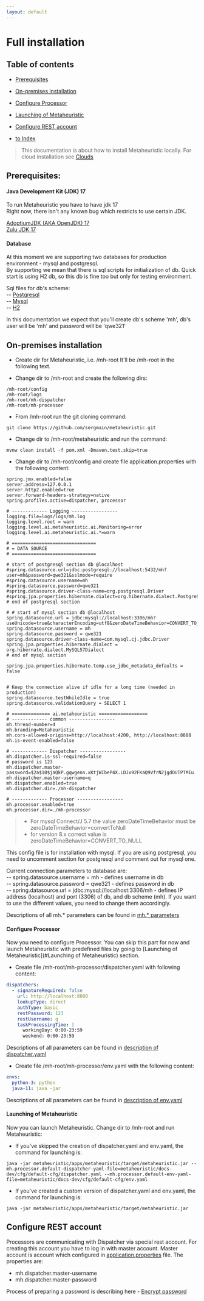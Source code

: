 ```yaml
---
layout: default
---
```


# Full installation

## Table of contents

- [Prerequisites](#prerequisites)
- [On-premises installation](#on-premises-installation)
- [Configure Processor](#configure-processor)
- [Launching of Metaheuristic](#launching-of-metaheuristic)
- [Configure REST account](#configure-rest-account)

- [to Index](/index)


>This documentation is about how to install Metaheuristic locally. For cloud installation see [Clouds](clouds.md) 

## Prerequisites: 
#### Java Development Kit (JDK) 17

To run Metaheuristic you have to have jdk 17  
Right now, there isn't any known bug which restricts to use certain JDK.

[AdoptiumJDK (AKA OpenJDK) 17](https://adoptium.net/releases.html?variant=openjdk17&jvmVariant=hotspot)  
[Zulu JDK 17](https://www.azul.com/downloads/?version=java-17-lts)  

#### Database
At this moment we are supporting two databases for production environment - mysql and postgresql.    
By supporting we mean that there is sql scripts for initialization of db. 
Quick start is using H2 db, so this db is fine too but only for testing environment.
 
Sql files for db's scheme:   
 -- [Postgresql](https://github.com/sergmain/metaheuristic/blob/master/apps/metaheuristic/src/main/resources/schema-postgresql.sql)   
 -- [Mysql](https://github.com/sergmain/metaheuristic/blob/master/apps/metaheuristic/src/main/resources/schema-mysql.sql)   
 -- [H2](https://github.com/sergmain/metaheuristic/blob/master/apps/metaheuristic/src/main/resources/schema-h2.sql)   

In this documentation we expect that you'll create db's scheme 'mh', db's user will be 'mh' and password will be 'qwe321'

## On-premises installation

- Create dir for Metaheuristic, i.e. /mh-root 
It'll be /mh-root in the following text. 

- Change dir to /mh-root and create the following dirs:
   
```text
/mh-root/config
/mh-root/logs
/mh-root/mh-dispatcher
/mh-root/mh-processor
```

- From /mh-root run the git cloning command:   
```text
git clone https://github.com/sergmain/metaheuristic.git
```

- Change dir to /mh-root/metaheuristic and run the command:   
```text
mvnw clean install -f pom.xml -Dmaven.test.skip=true
```

- Change dir to /mh-root/config and create file application.properties with the following content:   

```properties
spring.jmx.enabled=false
server.address=127.0.0.1
server.http2.enabled=true
server.forward-headers-strategy=native
spring.profiles.active=dispatcher, processor

# ------------- Logging -----------------
logging.file=logs/logs/mh.log
logging.level.root = warn
logging.level.ai.metaheuristic.ai.Monitoring=error
logging.level.ai.metaheuristic.ai.*=warn

# ===============================
# = DATA SOURCE
# ===============================

# start of postgresql section db @localhost
#spring.datasource.url=jdbc:postgresql://localhost:5432/mh?user=mh&password=qwe321&sslmode=require
#spring.datasource.username=mh
#spring.datasource.password=qwe321
#spring.datasource.driver-class-name=org.postgresql.Driver
#spring.jpa.properties.hibernate.dialect=org.hibernate.dialect.PostgreSQL95Dialect
# end of postgresql section

# # start of mysql section db @localhost
spring.datasource.url = jdbc:mysql://localhost:3306/mh?useUnicode=true&characterEncoding=utf8&zeroDateTimeBehavior=CONVERT_TO_NULL&autoReconnect=true&failOverReadOnly=false&maxReconnects=10&useJDBCCompliantTimezoneShift=true&useLegacyDatetimeCode=false&serverTimezone=America/Los_Angeles&sslMode=DISABLED&allowPublicKeyRetrieval=true
spring.datasource.username = mh
spring.datasource.password = qwe321
spring.datasource.driver-class-name=com.mysql.cj.jdbc.Driver
spring.jpa.properties.hibernate.dialect = org.hibernate.dialect.MySQL57Dialect
# end of mysql section

spring.jpa.properties.hibernate.temp.use_jdbc_metadata_defaults = false


# Keep the connection alive if idle for a long time (needed in production)
spring.datasource.testWhileIdle = true
spring.datasource.validationQuery = SELECT 1

# ============== ai.metaheuristic ==================
# ------------- common -----------------
mh.thread-number=4
mh.branding=Metaheuristic
mh.cors-allowed-origins=http://localhost:4200, http://localhost:8888
mh.is-event-enabled=false

# ------------- Dispatcher -----------------
mh.dispatcher.is-ssl-required=false
# password is 123
mh.dispatcher.master-password=$2a$10$jaQkP.gqwgenn.xKtjWIbeP4X.LDJx92FKaQ9VfrN2jgdOUTPTMIu
mh.dispatcher.master-username=q
mh.dispatcher.enabled=true
mh.dispatcher.dir=./mh-dispatcher

# ------------- Processor -----------------
mh.processor.enabled=true
mh.processor.dir=./mh-processor
```

> - For mysql Connect/J 5.7 the value zeroDateTimeBehavior must be zeroDateTimeBehavior=convertToNull
> - for version 8.x correct value is zeroDateTimeBehavior=CONVERT_TO_NULL

This config file is for installation with mysql. 
If you are using postgresql, you need to uncomment section for postgresql and comment out for mysql one.

Current connection parameters to database are:   
    -- spring.datasource.username = mh  - defines username in db   
    -- spring.datasource.password = qwe321 - defines password in db   
    -- spring.datasource.url = jdbc:mysql://localhost:3306/mh - defines IP address (localhost) and port (3306) of db,
        and db scheme (mh). If you want to use the different values, you need to change them accordingly.   

Descriptions of all mh.* parameters can be found in [mh.* parameters](application_properties) 

#### Configure Processor

Now you need to configure Processor. You can skip this part for now and launch 
Metaheuristic with predefined files by going to [Launching of Metaheuristic](#Launching of Metaheuristic) section.

- Create file /mh-root/mh-processor/dispatcher.yaml with following content:
   
```yaml
dispatchers:   
  - signatureRequired: false   
    url: http://localhost:8080   
    lookupType: direct   
    authType: basic   
    restPassword: 123   
    restUsername: q   
    taskProcessingTime: |   
      workingDay: 0:00-23:59   
      weekend: 0:00-23:59   
```
Descriptions of all parameters can be found in [description of dispatcher.yaml](/p/description-of-dispatcher-yaml) 


- Create file /mh-root/mh-processor/env.yaml with the following content:
   
```yaml
envs:
  python-3: python
  java-11: java -jar
```
Descriptions of all parameters can be found in [description of env.yaml](description-of-env-yaml) 


#### Launching of Metaheuristic

Now you can launch Metaheuristic. Change dir to /mh-root and run Metaheuristic:

- If you've skipped the creation of dispatcher.yaml and env.yaml, the command for launching is:
```text
java -jar metaheuristic/apps/metaheuristic/target/metaheuristic.jar --mh.processor.default-dispatcher-yaml-file=metaheuristic/docs-dev/cfg/default-cfg/dispatcher.yaml --mh.processor.default-env-yaml-file=metaheuristic/docs-dev/cfg/default-cfg/env.yaml 
```

- If you've created a custom version of dispatcher.yaml and env.yaml, the command for launching is:
```text
java -jar metaheuristic/apps/metaheuristic/target/metaheuristic.jar 
```

## Configure REST account
Processors are communicating with Dispatcher via special rest account. 
For creating this account you have to log in with master account. 
Master account is account which configured in [application.properties](/p/application_properties) file. 
The properties are:
- mh.dispatcher.master-username
- mh.dispatcher.master-password

Process of preparing a password is describing here - [Encrypt password](/p/encrypt-password)

   


